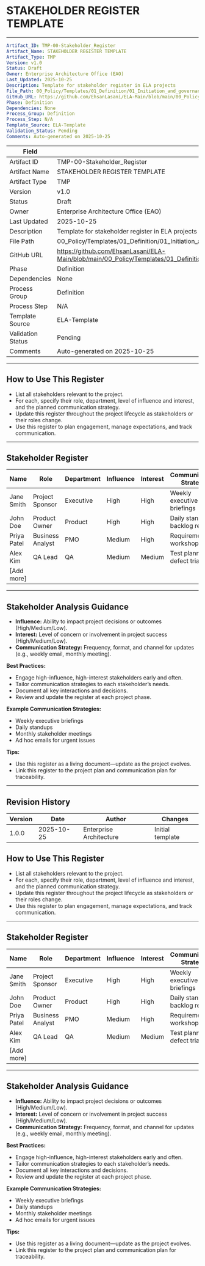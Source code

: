 

# STAKEHOLDER REGISTER TEMPLATE

---
```yaml
Artifact_ID: TMP-00-Stakeholder_Register
Artifact_Name: STAKEHOLDER REGISTER TEMPLATE
Artifact_Type: TMP
Version: v1.0
Status: Draft
Owner: Enterprise Architecture Office (EAO)
Last_Updated: 2025-10-25
Description: Template for stakeholder register in ELA projects
File_Path: 00_Policy/Templates/01_Definition/01_Initiation_and_governance/Stakeholder_Register_Template.md
GitHub_URL: https://github.com/EhsanLasani/ELA-Main/blob/main/00_Policy/Templates/01_Definition/01_Initiation_and_governance/Stakeholder_Register_Template.md
Phase: Definition
Dependencies: None
Process_Group: Definition
Process_Step: N/A
Template_Source: ELA-Template
Validation_Status: Pending
Comments: Auto-generated on 2025-10-25
```

| **Field**           | **Value**                                                                 |
|---------------------|---------------------------------------------------------------------------|
| Artifact ID         | TMP-00-Stakeholder_Register                                               |
| Artifact Name       | STAKEHOLDER REGISTER TEMPLATE                                             |
| Artifact Type       | TMP                                                                       |
| Version             | v1.0                                                                      |
| Status              | Draft                                                                     |
| Owner               | Enterprise Architecture Office (EAO)                                      |
| Last Updated        | 2025-10-25                                                                |
| Description         | Template for stakeholder register in ELA projects                         |
| File Path           | 00_Policy/Templates/01_Definition/01_Initiation_and_governance/Stakeholder_Register_Template.md |
| GitHub URL          | https://github.com/EhsanLasani/ELA-Main/blob/main/00_Policy/Templates/01_Definition/01_Initiation_and_governance/Stakeholder_Register_Template.md |
| Phase               | Definition                                                                |
| Dependencies        | None                                                                      |
| Process Group       | Definition                                                                |
| Process Step        | N/A                                                                       |
| Template Source     | ELA-Template                                                              |
| Validation Status   | Pending                                                                   |
| Comments            | Auto-generated on 2025-10-25                                              |

---

## How to Use This Register
- List all stakeholders relevant to the project.
- For each, specify their role, department, level of influence and interest, and the planned communication strategy.
- Update this register throughout the project lifecycle as stakeholders or their roles change.
- Use this register to plan engagement, manage expectations, and track communication.

---

## Stakeholder Register
| Name           | Role              | Department      | Influence | Interest | Communication Strategy         |
|----------------|-------------------|-----------------|-----------|----------|-------------------------------|
| Jane Smith     | Project Sponsor   | Executive       | High      | High     | Weekly executive briefings     |
| John Doe       | Product Owner     | Product         | High      | High     | Daily standups, backlog review |
| Priya Patel    | Business Analyst  | PMO             | Medium    | High     | Requirements workshops         |
| Alex Kim       | QA Lead           | QA              | Medium    | Medium   | Test planning, defect triage   |
| [Add more]     |                   |                 |           |          |                               |

---

## Stakeholder Analysis Guidance
- **Influence:** Ability to impact project decisions or outcomes (High/Medium/Low).
- **Interest:** Level of concern or involvement in project success (High/Medium/Low).
- **Communication Strategy:** Frequency, format, and channel for updates (e.g., weekly email, monthly meeting).

**Best Practices:**
- Engage high-influence, high-interest stakeholders early and often.
- Tailor communication strategies to each stakeholder’s needs.
- Document all key interactions and decisions.
- Review and update the register at each project phase.

**Example Communication Strategies:**
- Weekly executive briefings
- Daily standups
- Monthly stakeholder meetings
- Ad hoc emails for urgent issues

**Tips:**
- Use this register as a living document—update as the project evolves.
- Link this register to the project plan and communication plan for traceability.

---

## Revision History
| Version | Date       | Author                  | Changes         |
|---------|------------|-------------------------|-----------------|
| 1.0.0   | 2025-10-25 | Enterprise Architecture | Initial template|

## How to Use This Register
- List all stakeholders relevant to the project.
- For each, specify their role, department, level of influence and interest, and the planned communication strategy.
- Update this register throughout the project lifecycle as stakeholders or their roles change.
- Use this register to plan engagement, manage expectations, and track communication.

---

## Stakeholder Register

| Name           | Role              | Department      | Influence | Interest | Communication Strategy         |
|----------------|-------------------|-----------------|-----------|----------|-------------------------------|
| Jane Smith     | Project Sponsor   | Executive       | High      | High     | Weekly executive briefings     |
| John Doe       | Product Owner     | Product         | High      | High     | Daily standups, backlog review |
| Priya Patel    | Business Analyst  | PMO             | Medium    | High     | Requirements workshops         |
| Alex Kim       | QA Lead           | QA              | Medium    | Medium   | Test planning, defect triage   |
| [Add more]     |                   |                 |           |          |                               |

---

## Stakeholder Analysis Guidance
- **Influence:** Ability to impact project decisions or outcomes (High/Medium/Low).
- **Interest:** Level of concern or involvement in project success (High/Medium/Low).
- **Communication Strategy:** Frequency, format, and channel for updates (e.g., weekly email, monthly meeting).

**Best Practices:**
- Engage high-influence, high-interest stakeholders early and often.
- Tailor communication strategies to each stakeholder’s needs.
- Document all key interactions and decisions.
- Review and update the register at each project phase.

**Example Communication Strategies:**
- Weekly executive briefings
- Daily standups
- Monthly stakeholder meetings
- Ad hoc emails for urgent issues

**Tips:**
- Use this register as a living document—update as the project evolves.
- Link this register to the project plan and communication plan for traceability.
